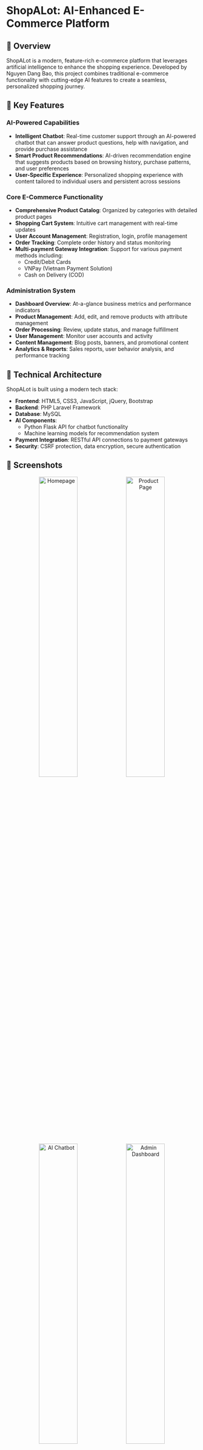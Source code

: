 # ShopALot: AI-Enhanced E-Commerce Platform


## 📌 Overview

ShopALot is a modern, feature-rich e-commerce platform that leverages artificial intelligence to enhance the shopping experience. Developed by Nguyen Dang Bao, this project combines traditional e-commerce functionality with cutting-edge AI features to create a seamless, personalized shopping journey.

## 🚀 Key Features

### AI-Powered Capabilities

- **Intelligent Chatbot**: Real-time customer support through an AI-powered chatbot that can answer product questions, help with navigation, and provide purchase assistance
- **Smart Product Recommendations**: AI-driven recommendation engine that suggests products based on browsing history, purchase patterns, and user preferences
- **User-Specific Experience**: Personalized shopping experience with content tailored to individual users and persistent across sessions

### Core E-Commerce Functionality

- **Comprehensive Product Catalog**: Organized by categories with detailed product pages
- **Shopping Cart System**: Intuitive cart management with real-time updates
- **User Account Management**: Registration, login, profile management
- **Order Tracking**: Complete order history and status monitoring
- **Multi-payment Gateway Integration**: Support for various payment methods including:
  - Credit/Debit Cards
  - VNPay (Vietnam Payment Solution)
  - Cash on Delivery (COD)

### Administration System

- **Dashboard Overview**: At-a-glance business metrics and performance indicators
- **Product Management**: Add, edit, and remove products with attribute management
- **Order Processing**: Review, update status, and manage fulfillment
- **User Management**: Monitor user accounts and activity
- **Content Management**: Blog posts, banners, and promotional content
- **Analytics & Reports**: Sales reports, user behavior analysis, and performance tracking

## 🔧 Technical Architecture

ShopALot is built using a modern tech stack:

- **Frontend**: HTML5, CSS3, JavaScript, jQuery, Bootstrap
- **Backend**: PHP Laravel Framework
- **Database**: MySQL
- **AI Components**:
  - Python Flask API for chatbot functionality
  - Machine learning models for recommendation system
- **Payment Integration**: RESTful API connections to payment gateways
- **Security**: CSRF protection, data encryption, secure authentication

## 📸 Screenshots

<div align="center">
  <img src="screenshots/homepage.png" alt="Homepage" width="45%">
  <img src="screenshots/product-page.png" alt="Product Page" width="45%">
  <br>
  <img src="screenshots/ai-chatbot.png" alt="AI Chatbot" width="45%">
  <img src="screenshots/admin-dashboard.png" alt="Admin Dashboard" width="45%">
</div>

## 🚦 Getting Started

### Prerequisites

- PHP 7.4 or higher
- Composer
- Node.js and npm
- MySQL
- Python 3.8+ (for AI components)

### Installation

1. Clone the repository
   ```bash
   git clone https://github.com/yourusername/shopalot.git
   cd shopalot
   ```

2. Install PHP dependencies
   ```bash
   composer install
   ```

3. Install JavaScript dependencies
   ```bash
   npm install
   ```

4. Create environment file
   ```bash
   cp .env.example .env
   ```

5. Generate application key
   ```bash
   php artisan key:generate
   ```

6. Configure database connection in `.env`
   ```
   DB_CONNECTION=mysql
   DB_HOST=127.0.0.1
   DB_PORT=3306
   DB_DATABASE=shopalot
   DB_USERNAME=root
   DB_PASSWORD=
   ```

7. Run migrations and seed the database
   ```bash
   php artisan migrate --seed
   ```

8. Install Python dependencies (for AI components)
   ```bash
   cd python-api
   pip install -r requirements.txt
   ```

9. Start the Laravel development server
   ```bash
   php artisan serve
   ```

10. Start the Python Flask API (in a separate terminal)
    ```bash
    cd python-api
    python app.py
    ```

### Admin Access

- Admin Dashboard: `http://localhost:8000/admin`
- Default Credentials:
  - Email: admin@shopalot.com
  - Password: admin123

## 🔍 Future Developments

- Mobile application with integrated AI features
- Advanced analytics dashboard
- Voice search functionality
- AR product visualization
- Enhanced personalization using deep learning
- Multi-language support

## 👨‍💻 Author

**Nguyen Dang Bao**
- GitHub: [github.com/yourusername](https://github.com/yourusername)
- Email: brendanbao12@gmail.com

## 📄 License

This project is licensed under the MIT License - see the [LICENSE](LICENSE) file for details.

---

<div align="center">
  © 2023 ShopALot. All Rights Reserved.
</div>

